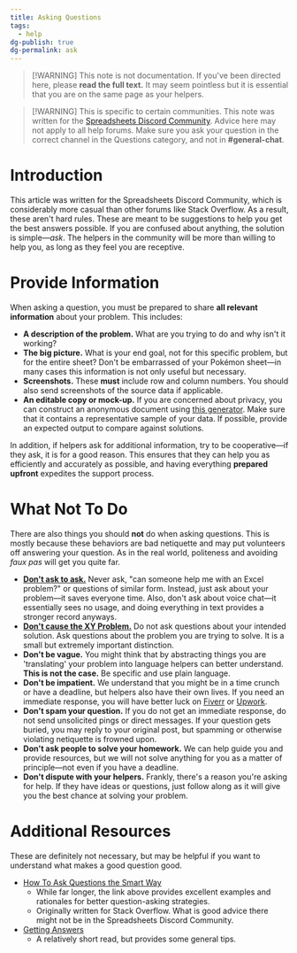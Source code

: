 ```yaml
---
title: Asking Questions
tags:
  - help
dg-publish: true
dg-permalink: ask
---
```

> [!WARNING] This note is not documentation.
> If you've been directed here, please **read the full text.** It may seem pointless but it is essential that you are on the same page as your helpers.

> [!WARNING] This is specific to certain communities.
> This note was written for the [Spreadsheets Discord Community](https://discord.gg/M9GKpPd). Advice here may not apply to all help forums. Make sure you ask your question in the correct channel in the Questions category, and not in **#general-chat**.
# Introduction
This article was written for the Spreadsheets Discord Community,  which is considerably more casual than other forums like Stack Overflow. As a result, these aren't hard rules. These are meant to be suggestions to help you get the best answers possible. If you are confused about anything, the solution is simple—*ask*. The helpers in the community will be more than willing to help you, as long as they feel you are receptive.
# Provide Information
When asking a question, you must be prepared to share **all relevant information** about your problem. This includes:

- **A description of the problem.** What are you trying to do and why isn't it working?
- **The big picture.** What is your end goal, not for this specific problem, but for the entire sheet? Don't be embarrassed of your Pokémon sheet—in many cases this information is not only useful but necessary.
- **Screenshots.** These **must** include row and column numbers. You should also send screenshots of the source data if applicable.
- **An editable copy or mock-up.** If you are concerned about privacy, you can construct an anonymous document using [this generator](https://docs.google.com/forms/d/e/1FAIpQLScf4e8rJpjbDx-SQOH2c2xIaUP-ewnNJoqv9uRAXIrenUvZ_Q/viewform). Make sure that it contains a representative sample of your data. If possible, provide an expected output to compare against solutions.

In addition, if helpers ask for additional information, try to be cooperative—if they ask, it is for a good reason. This ensures that they can help you as efficiently and accurately as possible, and having everything **prepared upfront** expedites the support process.
# What Not To Do
There are also things you should **not** do when asking questions. This is mostly because these behaviors are bad netiquette and may put volunteers off answering your question. As in the real world, politeness and avoiding *faux pas* will get you quite far.

- [**Don't ask to ask.**](https://dontasktoask.com/) Never ask, "can someone help me with an Excel problem?" or questions of similar form. Instead, just ask about your problem—it saves everyone time. Also, don't ask about voice chat—it essentially sees no usage, and doing everything in text provides a stronger record anyways.
- [**Don't cause the XY Problem.**](https://xyproblem.info/) Do not ask questions about your intended solution. Ask questions about the problem you are trying to solve. It is a small but extremely important distinction.
- **Don't be vague.** You might think that by abstracting things you are 'translating' your problem into language helpers can better understand. **This is not the case.** Be specific and use plain language.
- **Don't be impatient.** We understand that you might be in a time crunch or have a deadline, but helpers also have their own lives. If you need an immediate response, you will have better luck on [Fiverr](https://www.fiverr.com/) or [Upwork](https://www.upwork.com/).
- **Don't spam your question.** If you do not get an immediate response, do not send unsolicited pings or direct messages. If your question gets buried, you may reply to your original post, but spamming or otherwise violating netiquette is frowned upon.
- **Don't ask people to solve your homework.** We can help guide you and provide resources, but we will not solve anything for you as a matter of principle—not even if you have a deadline.
- **Don't dispute with your helpers.** Frankly, there's a reason you're asking for help. If they have ideas or questions, just follow along as it will give you the best chance at solving your problem.
# Additional Resources
These are definitely not necessary, but may be helpful if you want to understand what makes a good question good.

- [How To Ask Questions the Smart Way](http://www.catb.org/esr/faqs/smart-questions.html)
	- While far longer, the link above provides excellent examples and rationales for better question-asking strategies.
	- Originally written for Stack Overflow. What is good advice there might not be in the Spreadsheets Discord Community.
- [Getting Answers](https://www.mikeash.com/getting_answers.html)
	- A relatively short read, but provides some general tips.